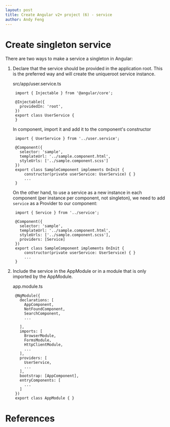 ```yaml
---
layout: post
title: Create Angular v2+ project (6) - service
author: Andy Feng
---
```


# Create singleton service #
There are two ways to make a service a singleton in Angular:

1. Declare that the service should be provided in the application root. This is the preferred way and will create the uniqueroot service instance.

	src/app/user.service.ts

		import { Injectable } from '@angular/core';
		
		@Injectable({
		  providedIn: 'root',
		})
		export class UserService {
		}

	In component, import it and add it to the component's constructor

		import { UserService } from '../user.service';
		
		@Component({
		  selector: 'sample',
		  templateUrl: '../sample.component.html',
		  styleUrls: ['../sample.component.scss']
		})
		export class SampleComponent implements OnInit {		
			constructor(private userService: UserService) { }
			...
		}

	On the other hand, to use a service as a new instance in each component (per instance per component, not singleton), we need to add `service` as a Provider to our component:

		import { Service } from '../service';
		
		@Component({
		  selector: 'sample',
		  templateUrl: '../sample.component.html',
		  styleUrls: ['../sample.component.scss'],
		  providers: [Service]
		})
		export class SampleComponent implements OnInit {		
			constructor(private userService: UserService) { }
			...
		}

1. Include the service in the AppModule or in a module that is only imported by the AppModule.

	app.module.ts

		@NgModule({
		  declarations: [
		    AppComponent,
		    NotFoundComponent,
		    SearchComponent,
		    ...
		    
		  ],
		  imports: [
		    BrowserModule,
		    FormsModule,
		    HttpClientModule,
		    ...
		  ],
		  providers: [
		    UserService,
			...
		  ],
		  bootstrap: [AppComponent],
		  entryComponents: [
		    ...
		  ]
		})
		export class AppModule { }

# References #

